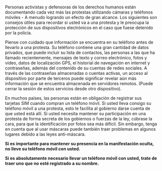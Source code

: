 [Title]: # (¿Debe llevar su teléfono?)
[Difficulty]: # (Avanzado)
[Order]: # (0)

Personas activistas y defensoras de los derechos humanos están documentando cada vez más las protestas utilizando cámaras y teléfonos móviles - A menudo logrando un efecto de gran alcance. Los siguientes son consejos útiles para recordar si usted va a una protesta y le preocupa la protección de sus dispositivos electrónicos en el caso que fuese detenido por la policía.

Piense con cuidado que información se encuentra en su teléfono antes de llevarlo a una protesta. Su teléfono contiene una gran cantidad de datos privados, que puede incluir su lista de contactos, las personas a las que ha llamado recientemente, mensajes de texto y correo electrónico, fotos y vídeo, datos de localización GPS, el historial de navegación en internet y contraseñas, además del contenido de su cuentas de redes sociales. A través de las contraseñas almacenadas o cuentas activas, un acceso al dispositivo por parte de terceros puede significar revelar aún más información que se encuentra almacenada en servidores remotos. (Puede cerrar la sesión de estos servicios desde otro dispositivo).

En muchos países, las personas están en obligación de registrar sus tarjetas SIM cuando compran un teléfono móvil. Si usted lleva consigo su teléfono móvil a una protesta, esto le facilita al gobierno darse cuenta de que usted está allí. Si usted necesita mantener su participación en una protesta de forma secreta de los gobiernos o fuerzas de la ley, cúbrase la cara, para que la identificación por fotos sea más difícil. Sin embargo, tenga en cuenta que al usar máscaras puede también traer problemas en algunos lugares debido a las leyes anti-máscara.

**Si es importante para mantener su presencia en la manifestación oculta, no lleve su teléfono móvil con usted.**

**Si es absolutamente necesario llevar un teléfono móvil con usted, trate de traer uno que no esté registrado a su nombre.** 